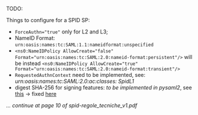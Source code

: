 TODO:

Things to configure for a SPID SP:

- `ForceAuthn="true"` only for L2 and L3;
- NameID Format: `urn:oasis:names:tc:SAML:1.1:nameidformat:unspecified`
- `<ns0:NameIDPolicy AllowCreate="false" Format="urn:oasis:names:tc:SAML:2.0:nameid-format:persistent"/>` will be instead `<ns0:NameIDPolicy AllowCreate="true" Format="urn:oasis:names:tc:SAML:2.0:nameid-format:transient"/>`
- `RequestedAuthnContext` need to be implemented, see: _urn:oasis:names:tc:SAML:2.0:ac:classes: SpidL1_ 
- digest SHA-256 for signing features: *to be implemented in pysaml2*, see [this](https://github.com/IdentityPython/pysaml2/pull/396) -> fixed [here](https://github.com/IdentityPython/pysaml2/pull/597)

 _... continue at page 10 of spid-regole_tecniche_v1.pdf_
